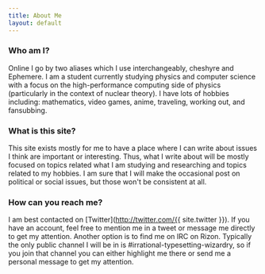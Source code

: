 ```yaml
---
title: About Me
layout: default
---
```

### Who am I?

Online I go by two aliases which I use interchangeably, cheshyre and Ephemere. I am a student currently studying physics and computer science with a focus on the high-performance computing side of physics (particularly in the context of nuclear theory). I have lots of hobbies including: mathematics, video games, anime, traveling, working out, and fansubbing.

### What is this site?

This site exists mostly for me to have a place where I can write about issues I think are important or interesting. Thus, what I write about will be mostly focused on topics related what I am studying and researching and topics related to my hobbies. I am sure that I will make the occasional post on political or social issues, but those won't be consistent at all.

### How can you reach me?

I am best contacted on [Twitter](http://twitter.com/{{ site.twitter }}). If you have an account, feel free to mention me in a tweet or message me directly to get my attention. Another option is to find me on IRC on Rizon. Typically the only public channel I will be in is #irrational-typesetting-wizardry, so if you join that channel you can either highlight me there or send me a personal message to get my attention.
